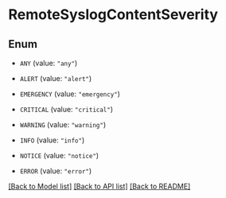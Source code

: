 # RemoteSyslogContentSeverity

## Enum


* `ANY` (value: `"any"`)

* `ALERT` (value: `"alert"`)

* `EMERGENCY` (value: `"emergency"`)

* `CRITICAL` (value: `"critical"`)

* `WARNING` (value: `"warning"`)

* `INFO` (value: `"info"`)

* `NOTICE` (value: `"notice"`)

* `ERROR` (value: `"error"`)


[[Back to Model list]](../README.md#documentation-for-models) [[Back to API list]](../README.md#documentation-for-api-endpoints) [[Back to README]](../README.md)


